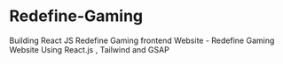 # Redefine-Gaming
Building React JS Redefine Gaming frontend Website - Redefine Gaming Website Using React.js , Tailwind and GSAP
